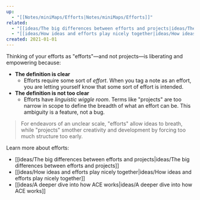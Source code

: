 ```yaml
---
up:
  - "[[Notes/miniMaps/Efforts|Notes/miniMaps/Efforts]]"
related:
  - "[[ideas/The big differences between efforts and projects|ideas/The big differences between efforts and projects]]"
  - "[[ideas/How ideas and efforts play nicely together|ideas/How ideas and efforts play nicely together]]"
created: 2021-01-01
---
```

Thinking of your efforts as "efforts"—and not projects—is liberating and empowering because:

- **The definition is clear** 
    - Efforts require some sort of *effort*. When you tag a note as an effort, you are letting yourself know that some sort of effort is intended.
- **The definition is not too clear**
    - Efforts have _linguistic wiggle room_. Terms like "projects" are too narrow in scope to define the breadth of what an effort can be. This ambiguity is a feature, not a bug.

> For endeavors of an unclear scale, "efforts" allow ideas to breath, while "projects" smother creativity and development by forcing too much structure too early.

Learn more about efforts:

- [[ideas/The big differences between efforts and projects|ideas/The big differences between efforts and projects]]
- [[ideas/How ideas and efforts play nicely together|ideas/How ideas and efforts play nicely together]]
- [[ideas/A deeper dive into how ACE works|ideas/A deeper dive into how ACE works]]